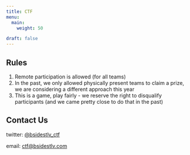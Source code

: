 ```yaml
---
title: CTF
menu:
  main:
    weight: 50

draft: false
---
```

## Rules

1. Remote participation is allowed (for all teams)
1. In the past, we only allowed physically present teams to claim a prize, we are considering a different approach this year
2. This is a game, play fairly - we reserve the right to disqualify participants (and we came pretty close to do that in the past)

## Contact Us

twitter: [@bsidestlv_ctf](https://twitter.com/BSidesTLV_CTF)

email: [ctf@bsidestlv.com](mailto:ctf@bsidestlv.com)

